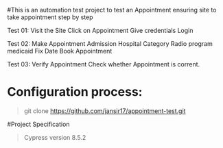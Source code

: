 #This is an automation test project to test an Appointment ensuring site to take appointment step by step

Test 01: 
Visit the Site
Click on Appointment
Give credentials 
Login

Test 02:
Make Appointment 
Admission Hospital Category
Radio program medicaid
Fix Date
Book Appointment 

Test 03: 
Verify Appointment
Check whether Appointment is corrent.

# Configuration process: 
> git clone https://github.com/jansir17/appointment-test.git

#Project Specification
> Cypress version 8.5.2 
